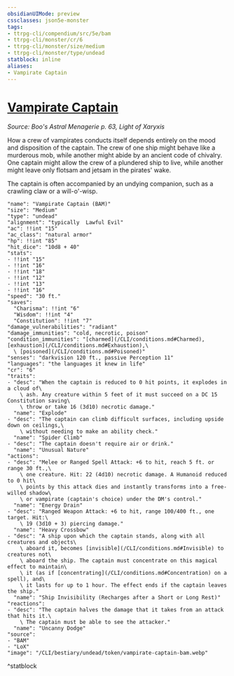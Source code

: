```yaml
---
obsidianUIMode: preview
cssclasses: json5e-monster
tags:
- ttrpg-cli/compendium/src/5e/bam
- ttrpg-cli/monster/cr/6
- ttrpg-cli/monster/size/medium
- ttrpg-cli/monster/type/undead
statblock: inline
aliases:
- Vampirate Captain
---
```

# [Vampirate Captain](CLI/bestiary/undead/vampirate-captain-bam.md)
*Source: Boo's Astral Menagerie p. 63, Light of Xaryxis*  

How a crew of vampirates conducts itself depends entirely on the mood and disposition of the captain. The crew of one ship might behave like a murderous mob, while another might abide by an ancient code of chivalry. One captain might allow the crew of a plundered ship to live, while another might leave only flotsam and jetsam in the pirates' wake.

The captain is often accompanied by an undying companion, such as a crawling claw or a will-o'-wisp.

```statblock
"name": "Vampirate Captain (BAM)"
"size": "Medium"
"type": "undead"
"alignment": "typically  Lawful Evil"
"ac": !!int "15"
"ac_class": "natural armor"
"hp": !!int "85"
"hit_dice": "10d8 + 40"
"stats":
- !!int "15"
- !!int "16"
- !!int "18"
- !!int "12"
- !!int "13"
- !!int "16"
"speed": "30 ft."
"saves":
  "Charisma": !!int "6"
  "Wisdom": !!int "4"
  "Constitution": !!int "7"
"damage_vulnerabilities": "radiant"
"damage_immunities": "cold, necrotic, poison"
"condition_immunities": "[charmed](/CLI/conditions.md#Charmed), [exhaustion](/CLI/conditions.md#Exhaustion),\
  \ [poisoned](/CLI/conditions.md#Poisoned)"
"senses": "darkvision 120 ft., passive Perception 11"
"languages": "the languages it knew in life"
"cr": "6"
"traits":
- "desc": "When the captain is reduced to 0 hit points, it explodes in a cloud of\
    \ ash. Any creature within 5 feet of it must succeed on a DC 15 Constitution saving\
    \ throw or take 16 (3d10) necrotic damage."
  "name": "Explode"
- "desc": "The captain can climb difficult surfaces, including upside down on ceilings,\
    \ without needing to make an ability check."
  "name": "Spider Climb"
- "desc": "The captain doesn't require air or drink."
  "name": "Unusual Nature"
"actions":
- "desc": "Melee or Ranged Spell Attack: +6 to hit, reach 5 ft. or range 30 ft.,\
    \ one creature. Hit: 22 (4d10) necrotic damage. A Humanoid reduced to 0 hit\
    \ points by this attack dies and instantly transforms into a free-willed shadow\
    \ or vampirate (captain's choice) under the DM's control."
  "name": "Energy Drain"
- "desc": "Ranged Weapon Attack: +6 to hit, range 100/400 ft., one target. Hit:\
    \ 19 (3d10 + 3) piercing damage."
  "name": "Heavy Crossbow"
- "desc": "A ship upon which the captain stands, along with all creatures and objects\
    \ aboard it, becomes [invisible](/CLI/conditions.md#Invisible) to creatures not\
    \ aboard the ship. The captain must concentrate on this magical effect to maintain\
    \ it (as if [concentrating](/CLI/conditions.md#Concentration) on a spell), and\
    \ it lasts for up to 1 hour. The effect ends if the captain leaves the ship."
  "name": "Ship Invisibility (Recharges after a Short or Long Rest)"
"reactions":
- "desc": "The captain halves the damage that it takes from an attack that hits it.\
    \ The captain must be able to see the attacker."
  "name": "Uncanny Dodge"
"source":
- "BAM"
- "LoX"
"image": "/CLI/bestiary/undead/token/vampirate-captain-bam.webp"
```
^statblock